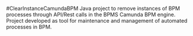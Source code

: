#ClearInstanceCamundaBPM
Java project to remove instances of BPM processes through API/Rest calls in the BPMS Camunda BPM engine. Project developed as tool for maintenance and management of automated processes in BPM.
